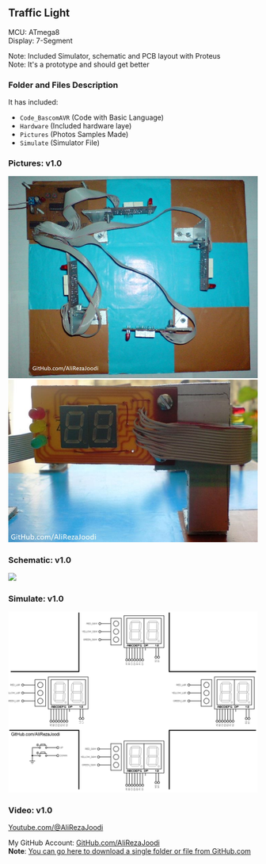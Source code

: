 ## Traffic Light
  
MCU:        ATmega8  
Display:    7-Segment  

Note: Included Simulator, schematic and PCB layout with Proteus  
Note: It's a prototype and should get better 

### Folder and Files Description
It has included:
- `Code_BascomAVR` (Code with Basic Language)
- `Hardware` (Included hardware laye)
- `Pictures` (Photos Samples Made)
- `Simulate` (Simulator File)

### Pictures: v1.0
![](Pictures/v1.0.jpg)  
![](Pictures/v1.0_2.jpg)

### Schematic: v1.0
![](Hardware/v1.0.png)

### Simulate: v1.0
![](Simulate/v1.0.png)

### Video: v1.0
[Youtube.com/@AliRezaJoodi](https://youtu.be/eApixDPH1R0) 

My GitHub Account: [GitHub.com/AliRezaJoodi](https://github.com/AliRezaJoodi)  
**Note**: [You can go here to download a single folder or file from GitHub.com](https://minhaskamal.github.io/DownGit/#/home)
